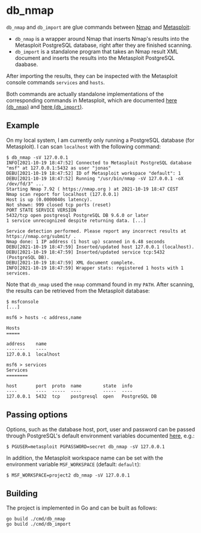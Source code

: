 # db_nmap

`db_nmap` and `db_import` are glue commands between [Nmap](https://nmap.org/) and [Metasploit](https://www.metasploit.com/):

- `db_nmap` is a wrapper around Nmap that inserts Nmap's results into the Metasploit PostgreSQL database, right after they are finished scanning.
- `db_import` is a standalone program that takes an Nmap result XML document and inserts the results into the Metasploit PostgreSQL daabase.

After importing the results, they can be inspected with the Metasploit console commands `services` and `hosts`.

Both commands are actually standalone implementations of the corresponding commands in Metasploit, which are documented [here (`db_nmap`)](https://www.offensive-security.com/metasploit-unleashed/port-scanning/) and [here (`db_import`)](https://www.offensive-security.com/metasploit-unleashed/using-databases/).

## Example

On my local system, I am currently only running a PostgreSQL database (for Metasploit). I can scan `localhost` with the following command:

    $ db_nmap -sV 127.0.0.1
    INFO[2021-10-19 18:47:52] Connected to Metasploit PostgreSQL database "msf" at 127.0.0.1:5432 as user "jonas"
    DEBU[2021-10-19 18:47:52] ID of Metasploit workspace "default": 1
    DEBU[2021-10-19 18:47:52] Running "/usr/bin/nmap -sV 127.0.0.1 -oX /dev/fd/3" ...
    Starting Nmap 7.92 ( https://nmap.org ) at 2021-10-19 18:47 CEST
    Nmap scan report for localhost (127.0.0.1)
    Host is up (0.0000040s latency).
    Not shown: 999 closed tcp ports (reset)
    PORT STATE SERVICE VERSION
    5432/tcp open postgresql PostgreSQL DB 9.6.0 or later
    1 service unrecognized despite returning data. [...]

    Service detection performed. Please report any incorrect results at https://nmap.org/submit/ .
    Nmap done: 1 IP address (1 host up) scanned in 6.48 seconds
    DEBU[2021-10-19 18:47:59] Inserted/updated host 127.0.0.1 (localhost).
    DEBU[2021-10-19 18:47:59] Inserted/updated service tcp:5432 (PostgreSQL DB).
    DEBU[2021-10-19 18:47:59] XML document complete.
    INFO[2021-10-19 18:47:59] Wrapper stats: registered 1 hosts with 1 services.

Note that `db_nmap` used the `nmap` command found in my `PATH`.
After scanning, the results can be retrieved from the Metasploit database:

    $ msfconsole
    [...]

    msf6 > hosts -c address,name

    Hosts
    =====

    address    name
    -------    ----
    127.0.0.1  localhost

    msf6 > services
    Services
    ========

    host       port  proto  name        state  info
    ----       ----  -----  ----        -----  ----
    127.0.0.1  5432  tcp    postgresql  open   PostgreSQL DB

## Passing options

Options, such as the database host, port, user and password can be passed through PostgreSQL's default environment variables documented [here](https://www.postgresql.org/docs/current/libpq-envars.html), e.g.:

    $ PGUSER=metasploit PGPASSWORD=secret db_nmap -sV 127.0.0.1

In addition, the Metasploit workspace name can be set with the environment variable `MSF_WORKSPACE` (default: `default`):

    $ MSF_WORKSPACE=project2 db_nmap -sV 127.0.0.1

## Building

The project is implemented in Go and can be built as follows:

    go build ./cmd/db_nmap
    go build ./cmd/db_import
